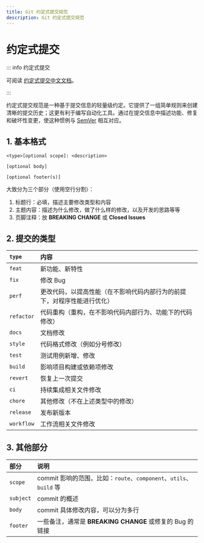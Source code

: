 ```yaml
---
title: Git 约定式提交规范
description: Git 约定式提交规范
---
```


# 约定式提交

::: info 约定式提交

可阅读 [约定式提交中文文档](https://www.conventionalcommits.org/zh-hans/v1.0.0/)。

:::

约定式提交规范是一种基于提交信息的轻量级约定。它提供了一组简单规则来创建清晰的提交历史；这更有利于编写自动化工具。通过在提交信息中描述功能、修复和破坏性变更，使这种惯例与 [SemVer](http://semver.org/lang/zh-CN) 相互对应。

## 1. 基本格式

```
<type>[optional scope]: <description>

[optional body]

[optional footer(s)]
```

大致分为三个部分（使用空行分割）：
1. 标题行：必填，描述主要修改类型和内容
2. 主题内容：描述为什么修改，做了什么样的修改，以及开发的思路等等
3. 页脚注释：放 **BREAKING CHANGE** 或 **Closed Issues**

## 2. 提交的类型

| `type`     | 内容                                                                     |
| :--------- | :----------------------------------------------------------------------- |
| `feat`     | 新功能、新特性                                                           |
| `fix`      | 修改 Bug                                                                 |
| `perf`     | 更改代码，以提高性能（在不影响代码内部行为的前提下，对程序性能进行优化） |
| `refactor` | 代码重构（重构，在不影响代码内部行为、功能下的代码修改）                 |
| `docs`     | 文档修改                                                                 |
| `style`    | 代码格式修改（例如分号修改）                                             |
| `test`     | 测试用例新增、修改                                                       |
| `build`    | 影响项目构建或依赖项修改                                                 |
| `revert`   | 恢复上一次提交                                                           |
| `ci`       | 持续集成相关文件修改                                                     |
| `chore`    | 其他修改（不在上述类型中的修改）                                         |
| `release`  | 发布新版本                                                               |
| `workflow` | 工作流相关文件修改                                                       |

## 3. 其他部分

| 部分      | 说明                                                               |
| :-------- | :----------------------------------------------------------------- |
| `scope`   | commit 影响的范围，比如：`route`、`component`、`utils`、`build` 等 |
| `subject` | commit 的概述                                                      |
| `body`    | commit 具体修改内容，可以分为多行                                  |
| `footer`  | 一些备注，通常是 **BREAKING CHANGE** 或修复的 Bug 的链接           |
